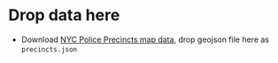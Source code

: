 # Drop data here

* Download [NYC Police Precincts map data](https://data.cityofnewyork.us/Public-Safety/Police-Precincts/78dh-3ptz), drop geojson file here as `precincts.json`